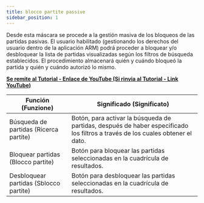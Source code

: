 ```yaml
---
title: blocco partite passive
sidebar_position: 1
---
```


Desde esta máscara se procede a la gestión masiva de los bloqueos de las partidas pasivas. El usuario habilitado (gestionando los derechos del usuario dentro de la aplicación ARM) podrá proceder a bloquear y/o desbloquear la lista de partidas visualizadas según los filtros de búsqueda establecidos. El procedimiento almacenará quién y cuándo bloqueó la partida y quién y cuándo autorizó lo mismo.


**<a href="https://youtu.be/DkxoWgTkvUg&amp;t=05s" target="_blank" rel="noopener noreferrer">Se remite al Tutorial - Enlace de YouTube (Si rinvia al Tutorial - Link YouTube)</a>**

| Función (Funzione) | Significado (Significato) |
| --- | --- |
| Búsqueda de partidas (Ricerca partite) | Botón, para activar la búsqueda de partidas, después de haber especificado los filtros a través de los cuales obtener el dato. |
| Bloquear partidas (Blocco partite) | Botón para bloquear las partidas seleccionadas en la cuadrícula de resultados. |
| Desbloquear partidas (Sblocco partite) | Botón para desbloquear las partidas seleccionadas en la cuadrícula de resultados. |